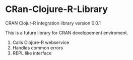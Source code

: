 # CRan-Clojure-R-Library 
CRAN Clojur-R integration library  version 0.0.1

This is a future library for CRAN developement enviroment.

1) Calls Clojure-R webservice
2) Handles common errors
3) REPL like interface
